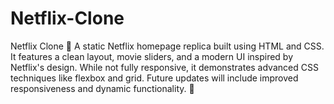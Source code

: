 # Netflix-Clone
Netflix Clone 🎥 A static Netflix homepage replica built using HTML and CSS. It features a clean layout, movie sliders, and a modern UI inspired by Netflix's design. While not fully responsive, it demonstrates advanced CSS techniques like flexbox and grid. Future updates will include improved responsiveness and dynamic functionality. 🚀
